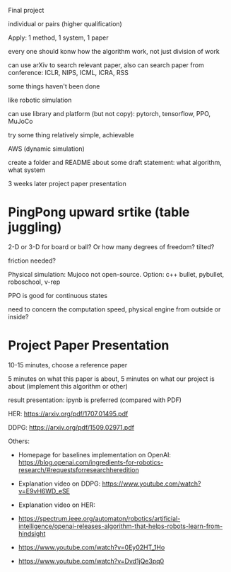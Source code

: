 Final project

individual or pairs (higher qualification)

Apply: 1 method, 1 system, 1 paper

every one should konw how the algorithm work, not just division of work

can use arXiv to search relevant paper, also can search paper from conference: ICLR, NIPS, ICML, ICRA, RSS

some things haven't been done

like robotic simulation

can use library and platform (but not copy): pytorch, tensorflow, PPO, MuJoCo

try some thing relatively simple, achievable

AWS (dynamic simulation)

create a folder and README about some draft statement: what algorithm, what system

3 weeks later project paper presentation

# PingPong upward srtike (table juggling)

2-D or 3-D for board or ball? Or how many degrees of freedom? tilted?

friction needed?

Physical simulation: Mujoco not open-source. Option: c++ bullet, pybullet, roboschool, v-rep

PPO is good for continuous states

need to concern the computation speed, physical engine from outside or inside?

# Project Paper Presentation

10-15 minutes, choose a reference paper

5 minutes on what this paper is about, 5 minutes on what our project is about (implement this algorithm or other)

result presentation: ipynb is preferred (compared with PDF)

HER: https://arxiv.org/pdf/1707.01495.pdf

DDPG: https://arxiv.org/pdf/1509.02971.pdf

Others:

- Homepage for baselines implementation on OpenAI: https://blog.openai.com/ingredients-for-robotics-research/#requestsforresearchheredition

- Explanation video on DDPG: https://www.youtube.com/watch?v=E9vH6WD_eSE

- Explanation video on HER:

 + https://spectrum.ieee.org/automaton/robotics/artificial-intelligence/openai-releases-algorithm-that-helps-robots-learn-from-hindsight

 + https://www.youtube.com/watch?v=0Ey02HT_1Ho

 + https://www.youtube.com/watch?v=Dvd1jQe3pq0
